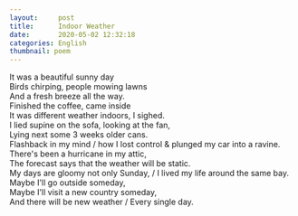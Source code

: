 ```yaml
---
layout:     post
title:      Indoor Weather
date:       2020-05-02 12:32:18
categories: English
thumbnail: poem
---
```


It was a beautiful sunny day  
Birds chirping, people mowing lawns  
And a fresh breeze all the way.  
Finished the coffee, came inside  
It was different weather indoors, I sighed.  
I lied supine on the sofa, looking at the fan,  
Lying next some 3 weeks older cans.  
Flashback in my mind / how I lost control & plunged my car into a ravine.  
There's been a hurricane in my attic,  
The forecast says that the weather will be static.  
My days are gloomy not only Sunday, / I lived my life around the same bay.  
Maybe I'll go outside someday,  
Maybe I'll visit a new country someday,  
And there will be new weather / Every single day.  